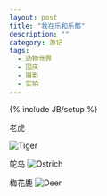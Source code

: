 ```yaml
---
layout: post
title: "我在乐和乐都"
description: ""
category: 游记
tags: 
  - 动物世界
  - 国庆
  - 摄影
  - 实拍
---
```

{% include JB/setup %}

老虎
<!--more-->
![Tiger](http://ww4.sinaimg.cn/large/9f15aa73gw1e9634igpruj20m80ettgj.jpg)

鸵鸟
![Ostrich](http://ww1.sinaimg.cn/large/9f15aa73gw1e96330iussj20m80etn7e.jpg)

梅花鹿
![Deer](http://ww3.sinaimg.cn/large/9f15aa73gw1e9635dzcsij20m80et0yc.jpg)


